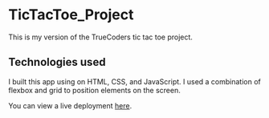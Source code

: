 # TicTacToe_Project

This is my version of the TrueCoders tic tac toe project.

## Technologies used

I built this app using on HTML, CSS, and JavaScript. I used a combination of flexbox and grid to position elements on the screen.

You can view a live deployment [here](https://jonathandpotter.github.io/TicTacToe_Project/).
